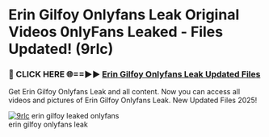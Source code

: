 # Erin Gilfoy Onlyfans Leak Original Videos 0nlyFans Leaked - Files Updated! (9rlc)

<h3>🔴 CLICK HERE 🌐==►► <a href="https://tinyurl.com/2wckxsce" rel="nofollow">Erin Gilfoy Onlyfans Leak Updated Files</a></h3>

Get Erin Gilfoy Onlyfans Leak and all content. Now you can access all videos and pictures of Erin Gilfoy Onlyfans Leak. New Updated Files 2025!

[![9rlc](https://i.imgur.com/AFduVYN.gif)](https://tinyurl.com/2wckxsce)
erin gilfoy leaked onlyfans<br>
erin gilfoy onlyfans leak